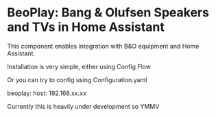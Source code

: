 # BeoPlay: Bang & Olufsen Speakers and TVs in Home Assistant

This component enables integration with B&O equipment and Home Assistant. 

Installation is very simple, either using Config Flow

Or you can try to config using Configuration.yaml

beoplay:
    host: 192.168.xx.xx

Currently this is heavily under development so YMMV

